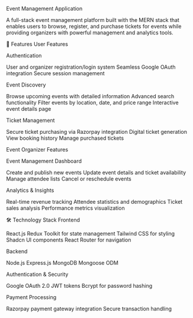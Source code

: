 Event Management Application

A full-stack event management platform built with the MERN stack that enables users to browse, register, and purchase tickets for events while providing organizers with powerful management and analytics tools.

🌟 Features User Features

Authentication

User and organizer registration/login system Seamless Google OAuth integration Secure session management

Event Discovery

Browse upcoming events with detailed information Advanced search functionality Filter events by location, date, and price range Interactive event details page

Ticket Management

Secure ticket purchasing via Razorpay integration Digital ticket generation View booking history Manage purchased tickets

Event Organizer Features

Event Management Dashboard

Create and publish new events Update event details and ticket availability Manage attendee lists Cancel or reschedule events

Analytics & Insights

Real-time revenue tracking Attendee statistics and demographics Ticket sales analysis Performance metrics visualization

🛠️ Technology Stack Frontend

React.js Redux Toolkit for state management Tailwind CSS for styling Shadcn UI components React Router for navigation

Backend

Node.js Express.js MongoDB Mongoose ODM

Authentication & Security

Google OAuth 2.0 JWT tokens Bcrypt for password hashing

Payment Processing

Razorpay payment gateway integration Secure transaction handling
